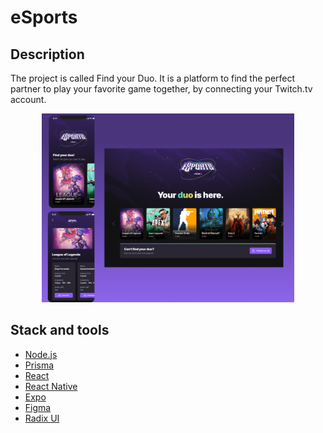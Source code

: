 # eSports

## Description
The project is called Find your Duo. It is a platform to find the perfect partner to play your favorite game together, by connecting your Twitch.tv account.

<p align="center">
<img height='80%' width='80%' src="./assets/img/app-layout.png" alt="Next Level Week Esports Logo"/></p>

## Stack and tools
* [Node.js](https://nodejs.org/en/)
* [Prisma](https://www.prisma.io/)
* [React](https://reactjs.org/)
* [React Native](https://reactnative.dev/)
* [Expo](https://expo.dev/)
* [Figma](https://www.figma.com/)
* [Radix UI](https://www.radix-ui.com/)

